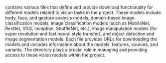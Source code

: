 contains various files that define and provide download functionality for different models related to vision tasks in the project. These models include body, face, and gesture analysis models, domain-based image classification models, image classification models (such as MobileNet, ResNet, VGG, Inception, ShuffleNet, etc.), image manipulation models (for super resolution and fast neural style transfer), and object detection and image segmentation models. Each file provides URLs for downloading the models and includes information about the models' features, sources, and variants. The directory plays a crucial role in managing and providing access to these vision models within the project.